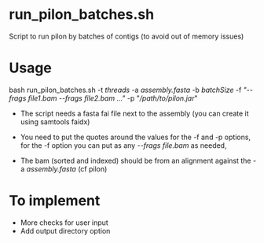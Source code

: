 # run_pilon_batches.sh
Script to run pilon by batches of contigs (to avoid out of memory issues)


# Usage

bash run_pilon_batches.sh -t <i>threads</i> -a <i>assembly.fasta</i> -b <i>batchSize</i> -f <i>"--frags file1.bam --frags file2.bam ..."</i> -p "<i>/path/to/pilon.jar</i>"


- The script needs a fasta fai file next to the assembly (you can create it using samtools faidx)

- You need to put the quotes around the values for the -f and -p options, for the -f option you can put as any <i>--frags file.bam</i> as needed,

- The bam (sorted and indexed) should be from an alignment against the -a <i>assembly.fasta</i> (cf pilon)

# To implement 

- More checks for user input
- Add output directory option
